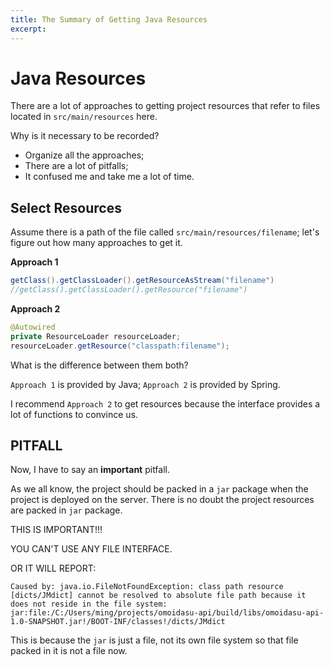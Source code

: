 ```yaml
---
title: The Summary of Getting Java Resources
excerpt: 
---
```




# Java Resources

There are a lot of approaches to getting project resources that refer to files located in `src/main/resources` here. 

Why is it necessary to be recorded?

- Organize all the approaches;
- There are a lot of pitfalls;
- It confused me and take me a lot of time.



## Select Resources

Assume there is a path of the file called  `src/main/resources/filename`; let's figure out how many approaches to get it.

**Approach 1**

```java
getClass().getClassLoader().getResourceAsStream("filename")
//getClass().getClassLoader().getResource("filename")
```

**Approach 2**

```java
@Autowired
private ResourceLoader resourceLoader;
resourceLoader.getResource("classpath:filename");
```

What is the difference between them both?

`Approach 1` is provided by Java; `Approach 2` is provided by Spring.

I recommend `Approach 2` to get resources because the interface provides a lot of functions to convince us. 



## PITFALL

Now, I have to say an **important** pitfall.

As we all know, the project should be packed in a `jar` package when the project is deployed on the server. There is no doubt the project resources are packed in `jar` package.

THIS IS IMPORTANT!!!

YOU CAN'T USE ANY FILE INTERFACE.

OR IT WILL REPORT:

```
Caused by: java.io.FileNotFoundException: class path resource [dicts/JMdict] cannot be resolved to absolute file path because it does not reside in the file system: jar:file:/C:/Users/ming/projects/omoidasu-api/build/libs/omoidasu-api-1.0-SNAPSHOT.jar!/BOOT-INF/classes!/dicts/JMdict
```

This is because the `jar` is just a file, not its own file system so that file packed in it is not a file now.

